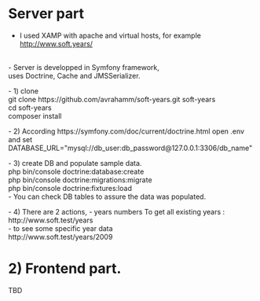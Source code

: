 # Server part
- I used XAMP with apache and virtual hosts, 
  for example http://www.soft.years/ 
 <br/>
- Server is developped in Symfony framework, <br/>
 uses Doctrine, Cache and JMSSerializer.
<p>
- 1) clone 
<br/>
git clone https://github.com/avrahamm/soft-years.git soft-years
  <br/>
 cd soft-years
<br/>
composer install
</p>
<p>
- 2) According https://symfony.com/doc/current/doctrine.html 
  open .env and set
  DATABASE_URL="mysql://db_user:db_password@127.0.0.1:3306/db_name"
</p>

<p>
- 3) create DB and populate sample data.
 <br/>
php bin/console doctrine:database:create
<br/>
php bin/console doctrine:migrations:migrate
<br/>
php bin/console doctrine:fixtures:load
<br/>
- You can check DB tables to assure the data was populated.
  </p>

<p>
- 4) There are 2 actions,
- years numbers To get all existing years : 
<br/>
   http://www.soft.test/years 
 <br/>
- to see some specific year data
<br/>
  http://www.soft.test/years/2009
 </p>

# 2) Frontend part.
TBD
